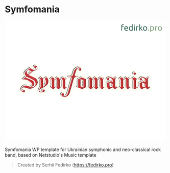 # Symfomania

![Symfomania](wp-content/themes/symfomania/screenshot.png)

Symfomania WP template for Ukrainian symphonic and neo-classical rock band, based on Netstudio's Music template

>Created by Serhii Fedirko (https://fedirko.pro)